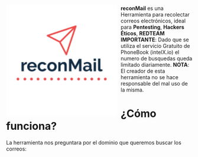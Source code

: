 #
<p align="center">
<img src="images/reconMail.png"
	alt="reconMail logo"
	width="300"
	style="float: left; margin-right: 10px;" />
</p>

**reconMail** es una Herramienta para recolectar correos electrónicos, ideal para **Pentesting**, **Hackers Éticos**, **REDTEAM**
**IMPORTANTE**: Dado que se utiliza el servicio Gratuito de PhoneBook (intelX.io) el numero de busquedas queda limitado diariamente.
**NOTA**: El creador de esta herramienta no se hace responsable del mal uso de la misma.

¿Cómo funciona?
======
La herramienta nos preguntara por el dominio que queremos buscar los correos:

